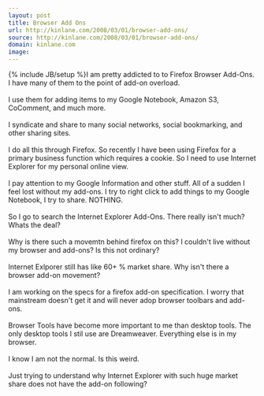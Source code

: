 ```yaml
---
layout: post
title: Browser Add Ons
url: http://kinlane.com/2008/03/01/browser-add-ons/
source: http://kinlane.com/2008/03/01/browser-add-ons/
domain: kinlane.com
image: 
---
```

{% include JB/setup %}I am pretty addicted to to Firefox Browser Add-Ons.  I have many of them to the point of add-on overload.<br /><br />I use them for adding items to my Google Notebook, Amazon S3, CoComment, and much more.<br /><br />I syndicate and share to many social networks, social bookmarking, and other sharing sites.<br /><br />I do all this through Firefox.  So recently I have been using Firefox for a primary business function which requires a cookie.  So I need to use Internet Explorer for my personal online view. <br /><br />I pay attention to my Google Information and other stuff.  All of a sudden I feel lost without my add-ons.  I try to right click to add things to my Google Notebook, I try to share.  NOTHING.<br /><br />So I go to search the Internet Explorer Add-Ons.  There really isn't much?  Whats the deal?<br /><br />Why is there such a movemtn behind firefox on this?  I couldn't live without my browser and add-ons?  Is this not ordinary?<br /><br />Internet Exlporer still has like 60+ % market share.  Why isn't there a browser add-on movement?<br /><br />I am working on the specs for a firefox add-on specification.   I worry that mainstream doesn't get it and will never adop browser toolbars and add-ons.<br /><br />Browser Tools have become more important to me than desktop tools.  The only desktop tools I stil use are Dreamweaver.    Everything else is in my browser.<br /><br />I know I am not the normal.  Is this weird.<br /><br />Just trying to understand why Internet Explorer with such huge market share does not have the add-on following?